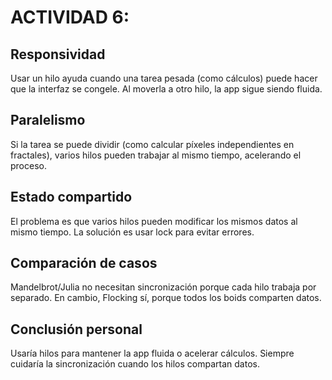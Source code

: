 # ACTIVIDAD 6:
## Responsividad
Usar un hilo ayuda cuando una tarea pesada (como cálculos) puede hacer que la interfaz se congele. Al moverla a otro hilo, la app sigue siendo fluida.
## Paralelismo
Si la tarea se puede dividir (como calcular píxeles independientes en fractales), varios hilos pueden trabajar al mismo tiempo, acelerando el proceso.
## Estado compartido
El problema es que varios hilos pueden modificar los mismos datos al mismo tiempo. La solución es usar lock para evitar errores.
## Comparación de casos
Mandelbrot/Julia no necesitan sincronización porque cada hilo trabaja por separado. En cambio, Flocking sí, porque todos los boids comparten datos.
## Conclusión personal
Usaría hilos para mantener la app fluida o acelerar cálculos. Siempre cuidaría la sincronización cuando los hilos compartan datos.
